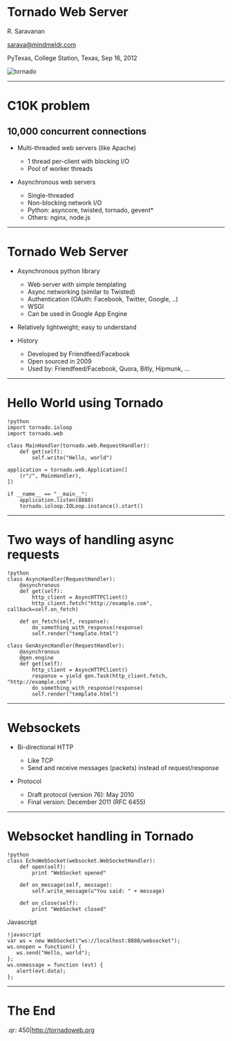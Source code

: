 Tornado Web Server
======================

R. Saravanan

sarava@mindmeldr.com

PyTexas, College Station, Texas, Sep 16, 2012


![tornado](http://www.tornadoweb.org/static/tornado.png)

---

C10K problem
===============================

10,000 concurrent connections
--------------------------------------------

- Multi-threaded web servers (like Apache)

    - 1 thread per-client with blocking I/O
    - Pool of worker threads
 
- Asynchronous web servers
    - Single-threaded
    - Non-blocking network I/O
    - Python: asyncore, twisted, tornado, gevent*
    - Others: nginx, node.js

---

Tornado Web Server
===================================================================

- Asynchronous python library
    - Web server with simple templating
    - Async networking (similar to Twisted)
    - Authentication (OAuth: Facebook, Twitter, Google, ..)
    - WSGI
    - Can be used in Google App Engine

- Relatively lightweight; easy to understand

- History
    - Developed by Friendfeed/Facebook
    - Open sourced in 2009
    - Used by: Friendfeed/Facebook, Quora, Bitly, Hipmunk, …

---

Hello World using Tornado
====================================================

    !python
    import tornado.ioloop
    import tornado.web

    class MainHandler(tornado.web.RequestHandler):
        def get(self):
            self.write("Hello, world")

    application = tornado.web.Application([
        (r"/", MainHandler),
    ])

    if __name__ == "__main__":
        application.listen(8888)
        tornado.ioloop.IOLoop.instance().start()


---

Two ways of handling async requests
=====================================================================

    !python
    class AsyncHandler(RequestHandler):
        @asynchronous
        def get(self):
            http_client = AsyncHTTPClient()
            http_client.fetch("http://example.com", callback=self.on_fetch)
    
        def on_fetch(self, response):
            do_something_with_response(response)
            self.render("template.html")
    
    class GenAsyncHandler(RequestHandler):
        @asynchronous
        @gen.engine
        def get(self):
            http_client = AsyncHTTPClient()
            response = yield gen.Task(http_client.fetch, "http://example.com")
            do_something_with_response(response)
            self.render("template.html")

---

Websockets
===================================================================

- Bi-directional HTTP
    - Like TCP
    - Send and receive messages (packets) instead of request/response

- Protocol
    - Draft protocol (version 76): May 2010
    - Final version: December 2011 (RFC 6455)

---

Websocket handling in Tornado
==================================================================

    !python
    class EchoWebSocket(websocket.WebSocketHandler):
        def open(self):
            print "WebSocket opened"

        def on_message(self, message):
            self.write_message(u"You said: " + message)

        def on_close(self):
            print "WebSocket closed"

Javascript

    !javascript
    var ws = new WebSocket("ws://localhost:8888/websocket");
    ws.onopen = function() {
       ws.send("Hello, world");
    };
    ws.onmessage = function (evt) {
       alert(evt.data);
    };


---

The End
==========================

.qr: 450|http://tornadoweb.org

